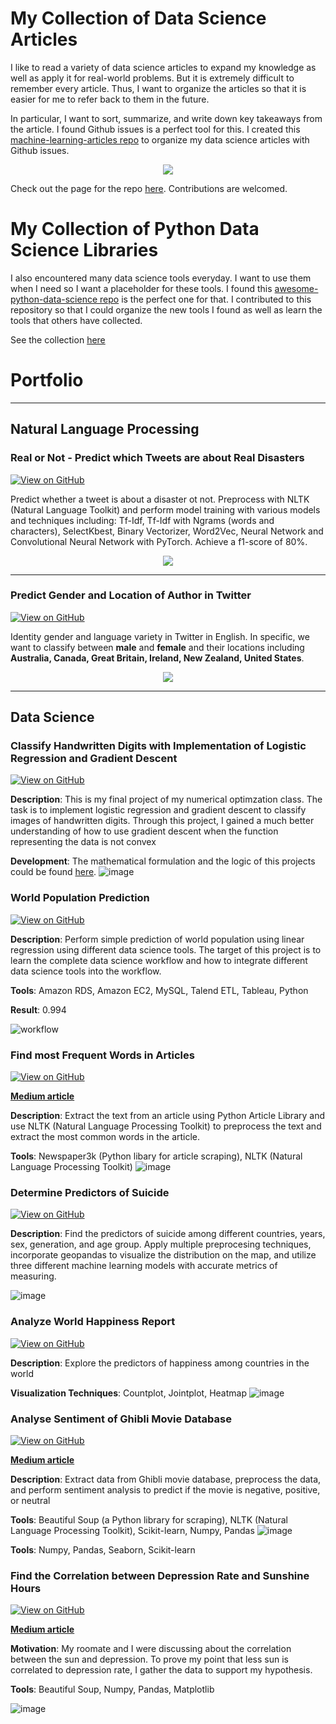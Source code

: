# My Collection of Data Science Articles
I like to read a variety of data science articles to expand my knowledge as well as apply it for real-world problems. But it is extremely difficult to remember every article. Thus, I want to organize the articles so that it is easier for me to refer back to them in the future.

In particular, I want to sort, summarize, and write down key takeaways from the article. I found Github issues is a perfect tool for this. I created this [machine-learning-articles repo](https://github.com/khuyentran1401/machine-learning-articles/) to organize my data science articles with Github issues. 

<center><img src="images/github.png?raw=true"/></center>


Check out the page for the repo [here](https://khuyentran1401.github.io/machine-learning-articles/). Contributions are welcomed.

# My Collection of Python Data Science Libraries
I also encountered many data science tools everyday. I want to use them when I need so I want a placeholder for these tools. I found this [awesome-python-data-science repo](https://github.com/khuyentran1401/awesome-python-data-science/) is the perfect one for that. I contributed to this repository so that I could organize the new tools I found as well as learn the tools that others have collected.

See the collection [here](https://khuyentran1401.github.io/awesome-python-data-science/)

# Portfolio

---

## Natural Language Processing

### Real or Not - Predict which Tweets are about Real Disasters

[![View on GitHub](https://img.shields.io/badge/GitHub-View_on_GitHub-blue?logo=GitHub)](https://github.com/khuyentran1401/Real-or-Not)

Predict whether a tweet is about a disaster ot not. Preprocess with NLTK (Natural Language Toolkit) and perform model training with various models and techniques including: Tf-Idf, Tf-Idf with Ngrams (words and characters), SelectKbest, Binary Vectorizer, Word2Vec, Neural Network and Convolutional Neural Network with PyTorch. Achieve a f1-score of 80%.

<center><img src="images/word2vec.png?raw=true"/></center>

---

### Predict Gender and Location of Author in Twitter
[![View on GitHub](https://img.shields.io/badge/GitHub-View_on_GitHub-blue?logo=GitHub)](https://github.com/khuyentran1401/Author-Profiling)

Identity gender and language variety in Twitter in English. In specific, we want to classify between **male** and **female** and their locations including **Australia, Canada, Great Britain, Ireland, New Zealand, United States**.

<center><img src="images/bert-input-output-945x362.png?raw=true"/></center>


---

## Data Science
### Classify Handwritten Digits with Implementation of Logistic Regression and Gradient Descent
[![View on GitHub](https://img.shields.io/badge/GitHub-View_on_GitHub-blue?logo=GitHub)](https://github.com/khuyentran1401/MNIST-gradient-descent)

**Description**: This is my final project of my numerical optimzation class. The task is to implement logistic regression and gradient descent to classify images of handwritten digits. Through this project, I gained a much better understanding of how to use gradient descent when the function representing the data is not convex

**Development**: The mathematical formulation and the logic of this projects could be found [here](https://github.com/khuyentran1401/MNIST-gradient-descent/blob/master/formulation.pdf). 
![image](https://github.com/khuyentran1401/khuyentran1401.github.io/blob/master/images/MNIST.png?raw=true)

### World Population Prediction
[![View on GitHub](https://img.shields.io/badge/GitHub-View_on_GitHub-blue?logo=GitHub)](https://github.com/khuyentran1401/world-population-prediction)

**Description**: Perform simple prediction of world population using linear regression using different data science tools. The target of this project is to learn the complete data science workflow and how to integrate different data science tools into the workflow.

**Tools**: Amazon RDS, Amazon EC2, MySQL, Talend ETL, Tableau, Python

**Result**: 0.994

![workflow](https://github.com/khuyentran1401/world-population-prediction/blob/master/images/Screenshot%202020-04-05%2019.20.49.png?raw=true)

### Find most Frequent Words in Articles
[![View on GitHub](https://img.shields.io/badge/GitHub-View_on_GitHub-blue?logo=GitHub)](https://github.com/khuyentran1401/Extract-text-from-article)

[**Medium article**](https://towardsdatascience.com/find-common-words-in-article-with-python-module-newspaper-and-nltk-8c7d6c75733?source=friends_link&sk=d20393e97e7cb257ab4c6e0daf2aa698)

**Description**: Extract the text from an article using Python Article Library and use NLTK (Natural Language Processing Toolkit) to preprocess the text and extract the most common words in the article.

**Tools**: Newspaper3k (Python libary for article scraping), NLTK (Natural Language Processing Toolkit) 
![image](https://github.com/khuyentran1401/Extract-text-from-article/blob/master/images/Screenshot%202020-04-05%2021.39.00.png?raw=true)

### Determine Predictors of Suicide
[![View on GitHub](https://img.shields.io/badge/GitHub-View_on_GitHub-blue?logo=GitHub)](https://github.com/khuyentran1401/Suicide-rates/tree/master)

**Description**: Find the predictors of suicide among different countries, years, sex, generation, and age group. Apply multiple preprocesing techniques, incorporate geopandas to visualize the distribution on the map, and utilize three different machine learning models with accurate metrics of measuring. 

![image](https://github.com/khuyentran1401/Suicide-rates/blob/master/images/Screenshot%202020-04-06%2010.20.56.png?raw=true)

### Analyze World Happiness Report
[![View on GitHub](https://img.shields.io/badge/GitHub-View_on_GitHub-blue?logo=GitHub)](https://github.com/khuyentran1401/analyze-happiness-report/tree/master)

**Description**: Explore the predictors of happiness among countries in the world

**Visualization Techniques**: Countplot, Jointplot, Heatmap
![image](https://github.com/khuyentran1401/analyze-happiness-report/blob/master/Screenshot%202020-04-06%2011.00.51.png?raw=true)

### Analyse Sentiment of Ghibli Movie Database
[![View on GitHub](https://img.shields.io/badge/GitHub-View_on_GitHub-blue?logo=GitHub)](https://github.com/khuyentran1401/Web-scrape-Ghibli-Movie-Database)

[**Medium article**](https://medium.com/analytics-vidhya/detailed-tutorials-for-beginners-web-scrap-movie-database-from-multiple-pages-with-beautiful-soup-5836828d23?source=friends_link&sk=e9de6368353d703275ec4555b0ebdd0d)

**Description**: Extract data from Ghibli movie database, preprocess the data, and perform sentiment analysis to predict if the movie is negative, positive, or neutral

**Tools**: Beautiful Soup (a Python library for scraping), NLTK (Natural Language Processing Toolkit), Scikit-learn, Numpy, Pandas
![image](https://image.tmdb.org/t/p/w185_and_h278_bestv2/hnYowHwLq0iUWriAHtiiCWsI2dP.jpg)

**Tools**: Numpy, Pandas, Seaborn, Scikit-learn

### Find the Correlation between Depression Rate and Sunshine Hours
[![View on GitHub](https://img.shields.io/badge/GitHub-View_on_GitHub-blue?logo=GitHub)](https://github.com/khuyentran1401/Web-Scrapping-Wikipedia)

[**Medium article**](https://towardsdatascience.com/step-by-step-tutorial-web-scraping-wikipedia-with-beautifulsoup-48d7f2dfa52d?source=friends_link&sk=9d0e6525636b60b7457b658e64889a92)

**Motivation**: My roomate and I were discussing about the correlation between the sun and depression. To prove my point that less sun is correlated to depression rate, I gather the data to support my hypothesis.

**Tools**: Beautiful Soup, Numpy, Pandas, Matplotlib

![image](https://github.com/khuyentran1401/khuyentran1401.github.io/blob/master/images/1_N4ZNL18TtZ1ogq5-zDIDWA.jpeg?raw=true)



   


